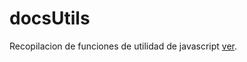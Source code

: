 # docsUtils
 Recopilacion de funciones de utilidad de javascript [ver](https://66fe309bd9202c141fdb05ac--melodious-frangipane-4c77bc.netlify.app/).
